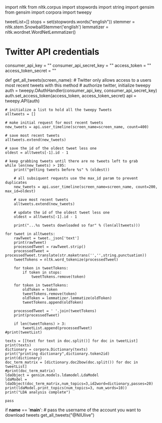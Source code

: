 import nltk
from nltk.corpus import stopwords
import string
import gensim
from gensim import corpora
import tweepy

tweetList=[]
stops = set(stopwords.words("english"))
stemmer = nltk.stem.SnowballStemmer('english')
lemmatizer = nltk.wordnet.WordNetLemmatizer()

# Twitter API credentials
consumer_api_key = ""
consumer_api_secret_key = ""
access_token = ""
access_token_secret = ""

def get_all_tweets(screen_name):
    # Twitter only allows access to a users most recent tweets with this method
    # authorize twitter, initialize tweepy
    auth = tweepy.OAuthHandler(consumer_api_key, consumer_api_secret_key)
    auth.set_access_token(access_token, access_token_secret)
    api = tweepy.API(auth)

    # initialize a list to hold all the tweepy Tweets
    alltweets = []

    # make initial request for most recent tweets
    new_tweets = api.user_timeline(screen_name=screen_name, count=400)

    # save most recent tweets
    alltweets.extend(new_tweets)

    # save the id of the oldest tweet less one
    oldest = alltweets[-1].id - 1

    # keep grabbing tweets until there are no tweets left to grab
    while len(new_tweets) > 195:
        print("getting tweets before %s" % (oldest))

        # all subsiquent requests use the max_id param to prevent duplicates
        new_tweets = api.user_timeline(screen_name=screen_name, count=200, max_id=oldest)

        # save most recent tweets
        alltweets.extend(new_tweets)

        # update the id of the oldest tweet less one
        oldest = alltweets[-1].id - 1

        print("...%s tweets downloaded so far" % (len(alltweets)))

    for tweet in alltweets:
        rawTweet = tweet._json['text']
        print(rawTweet)
        processedTweet = rawTweet.strip()
        processedTweet = processedTweet.translate(str.maketrans('','',string.punctuation))
        tweetTokens = nltk.word_tokenize(processedTweet)

        for token in tweetTokens:
            if token in stops:
                tweetTokens.remove(token)

        for token in tweetTokens:
            oldToken = token
            tweetTokens.remove(token)
            oldToken = lemmatizer.lemmatize(oldToken)
            tweetTokens.append(oldToken)

        processedTweet = ' '.join(tweetTokens)
        print(processedTweet)

        if len(tweetTokens) > 3:
            tweetList.append(processedTweet)
    #print(tweetList)

    texts = [[text for text in doc.split()] for doc in tweetList]
    print(texts)
    dictionary = corpora.Dictionary(texts)
    print("printing dictionary",dictionary.token2id)
    print(dictionary)
    doc_term_matrix = [dictionary.doc2bow(doc.split()) for doc in tweetList]
    #print(doc_term_matrix)
    ldaObject = gensim.models.ldamodel.LdaModel
    ldaModel = ldaObject(doc_term_matrix,num_topics=3,id2word=dictionary,passes=20)
    print(ldaModel.print_topics(num_topics=3, num_words=10))
    print("LDA analysis complete")

    pass


if __name__ == '__main__':
    # pass the username of the account you want to download tweets
    get_all_tweets("@NIUlive")
